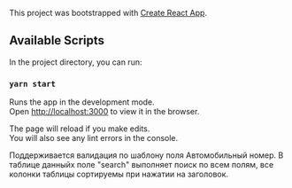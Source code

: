 This project was bootstrapped with [Create React App](https://github.com/facebook/create-react-app).

## Available Scripts

In the project directory, you can run:

### `yarn start`

Runs the app in the development mode.<br />
Open [http://localhost:3000](http://localhost:3000) to view it in the browser.

The page will reload if you make edits.<br />
You will also see any lint errors in the console.


Поддерживается валидация по шаблону поля Автомобильный номер. В таблице данныйх поле "search" выполняет поиск по всем полям, все колонки таблицы сортируемы при нажатии на заголовок.

